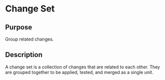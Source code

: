 # Change Set

## Purpose

Group related changes. 

## Description  

A change set is a collection of changes that are related to each other. They are grouped together to be applied, tested, and merged as a single unit.